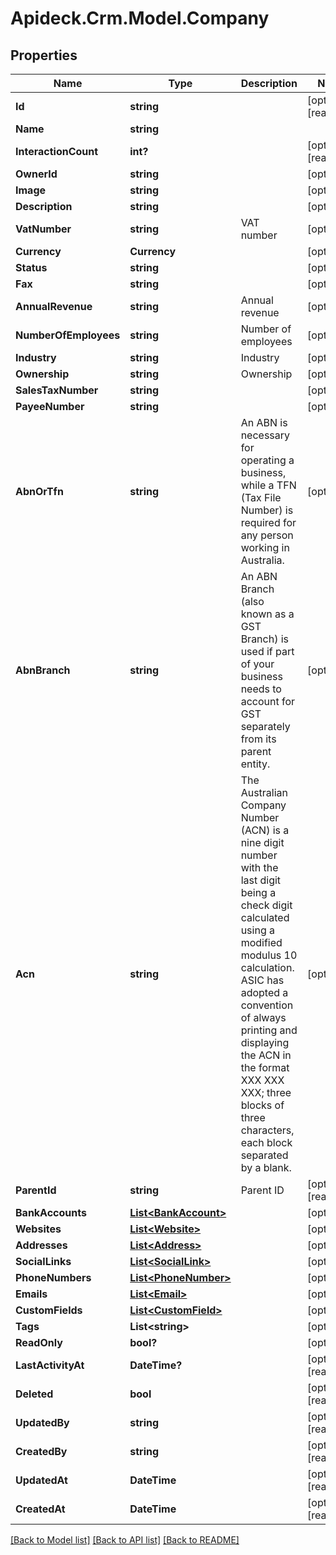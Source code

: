 # Apideck.Crm.Model.Company

## Properties

Name | Type | Description | Notes
------------ | ------------- | ------------- | -------------
**Id** | **string** |  | [optional] [readonly] 
**Name** | **string** |  | 
**InteractionCount** | **int?** |  | [optional] [readonly] 
**OwnerId** | **string** |  | [optional] 
**Image** | **string** |  | [optional] 
**Description** | **string** |  | [optional] 
**VatNumber** | **string** | VAT number | [optional] 
**Currency** | **Currency** |  | [optional] 
**Status** | **string** |  | [optional] 
**Fax** | **string** |  | [optional] 
**AnnualRevenue** | **string** | Annual revenue | [optional] 
**NumberOfEmployees** | **string** | Number of employees | [optional] 
**Industry** | **string** | Industry | [optional] 
**Ownership** | **string** | Ownership | [optional] 
**SalesTaxNumber** | **string** |  | [optional] 
**PayeeNumber** | **string** |  | [optional] 
**AbnOrTfn** | **string** | An ABN is necessary for operating a business, while a TFN (Tax File Number) is required for any person working in Australia. | [optional] 
**AbnBranch** | **string** | An ABN Branch (also known as a GST Branch) is used if part of your business needs to account for GST separately from its parent entity. | [optional] 
**Acn** | **string** | The Australian Company Number (ACN) is a nine digit number with the last digit being a check digit calculated using a modified modulus 10 calculation. ASIC has adopted a convention of always printing and displaying the ACN in the format XXX XXX XXX; three blocks of three characters, each block separated by a blank. | [optional] 
**ParentId** | **string** | Parent ID | [optional] [readonly] 
**BankAccounts** | [**List&lt;BankAccount&gt;**](BankAccount.md) |  | [optional] 
**Websites** | [**List&lt;Website&gt;**](Website.md) |  | [optional] 
**Addresses** | [**List&lt;Address&gt;**](Address.md) |  | [optional] 
**SocialLinks** | [**List&lt;SocialLink&gt;**](SocialLink.md) |  | [optional] 
**PhoneNumbers** | [**List&lt;PhoneNumber&gt;**](PhoneNumber.md) |  | [optional] 
**Emails** | [**List&lt;Email&gt;**](Email.md) |  | [optional] 
**CustomFields** | [**List&lt;CustomField&gt;**](CustomField.md) |  | [optional] 
**Tags** | **List&lt;string&gt;** |  | [optional] 
**ReadOnly** | **bool?** |  | [optional] 
**LastActivityAt** | **DateTime?** |  | [optional] [readonly] 
**Deleted** | **bool** |  | [optional] [readonly] 
**UpdatedBy** | **string** |  | [optional] [readonly] 
**CreatedBy** | **string** |  | [optional] [readonly] 
**UpdatedAt** | **DateTime** |  | [optional] [readonly] 
**CreatedAt** | **DateTime** |  | [optional] [readonly] 

[[Back to Model list]](../README.md#documentation-for-models) [[Back to API list]](../README.md#documentation-for-api-endpoints) [[Back to README]](../README.md)

